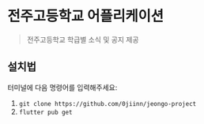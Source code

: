 # 전주고등학교 어플리케이션

> 전주고등학교 학급별 소식 및 공지 제공 <br />

## 설치법

터미널에 다음 명령어를 입력해주세요:

1) `git clone https://github.com/0jiinn/jeongo-project`
2) `flutter pub get`
